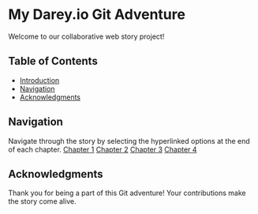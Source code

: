 #  My Darey.io Git Adventure
Welcome to our collaborative web story project!

## Table of Contents

- [Introduction](#introduction)
- [Navigation](#navigation)
- [Acknowledgments](#acknowledgments)

## Navigation

Navigate through the story by selecting the hyperlinked options at the end of each chapter.
[Chapter 1](CapstoneProject1/chapter1.md)
[Chapter 2](CapstoneProject1/chapter2.md)
[Chapter 3](CapstoneProject1/chapter3.md)
[Chapter 4](CapstoneProject1/chapter4.md)

## Acknowledgments

Thank you for being a part of this Git adventure! Your contributions make the story come alive.

